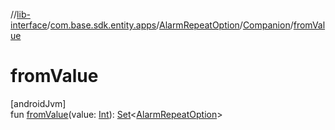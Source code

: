 //[lib-interface](../../../../index.md)/[com.base.sdk.entity.apps](../../index.md)/[AlarmRepeatOption](../index.md)/[Companion](index.md)/[fromValue](from-value.md)

# fromValue

[androidJvm]\
fun [fromValue](from-value.md)(value: [Int](https://kotlinlang.org/api/latest/jvm/stdlib/kotlin/-int/index.html)): [Set](https://kotlinlang.org/api/latest/jvm/stdlib/kotlin.collections/-set/index.html)&lt;[AlarmRepeatOption](../index.md)&gt;
